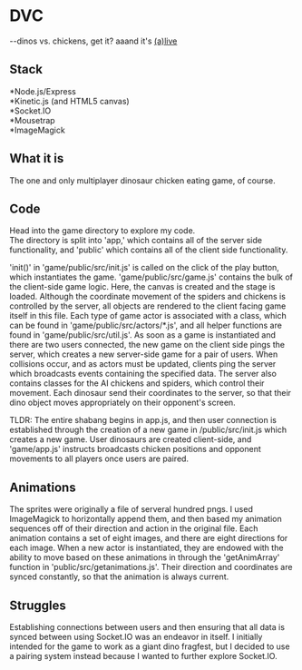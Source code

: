 DVC
========
--dinos vs. chickens, get it? 
aaand it's [(a)live](http://dinosaurio.jit.su  "Dino")  


Stack
--------
*Node.js/Express   
*Kinetic.js (and HTML5 canvas)     
*Socket.IO   
*Mousetrap   
*ImageMagick   

What it is
--------
The one and only multiplayer dinosaur chicken eating game, of course.


Code
--------
Head into the game directory to explore my code.   
The directory is split into 'app,' which contains all of the server side functionality,
and 'public' which contains all of the client side functionality.   

'init()' in 'game/public/src/init.js' is called on the click of the play button, which instantiates the game. 'game/public/src/game.js' contains the bulk of the client-side game logic. Here, the canvas is created and the stage is loaded. Although the coordinate movement of the spiders and chickens is controlled by the server, all objects are rendered to the client facing game itself in this file. Each type of game actor is associated with a class, which can be found in 'game/public/src/actors/*.js', and all helper functions are found in 'game/public/src/util.js'.
As soon as a game is instantiated and there are two users connected, the new game on the client side pings the server, which creates a new server-side game for a pair of users. When collisions occur, and as actors must be updated, clients ping the server which broadcasts events containing the specified data. The server also contains classes for the AI chickens and spiders, which control their movement. Each dinosaur send their coordinates to the server, so that their dino object moves appropriately on their opponent's screen.

TLDR: The entire shabang begins in app.js, and then user connection is established through the creation of a new game in /public/src/init.js which creates a new game. User dinosaurs are created client-side, and 'game/app.js' instructs broadcasts chicken positions and opponent movements to all players once users are paired.  


Animations
--------
The sprites were originally a file of serveral hundred pngs. I used ImageMagick to horizontally append them, and then
based my animation sequences off of their direction and action in the original file. Each animation contains a set of eight 
images, and there are eight directions for each image. When a new actor is instantiated, they are endowed with the ability
to move based on these animations in through the 'getAnimArray' function in 'public/src/getanimations.js'. Their direction
and coordinates are synced constantly, so that the animation is always current.


Struggles
--------
Establishing connections between users and then ensuring that all data is synced between using Socket.IO was an endeavor in itself. I initially intended for the game to work as a giant dino fragfest, but I decided to use a pairing system instead because I wanted to further explore Socket.IO.
